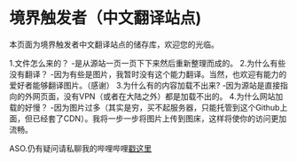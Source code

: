 # 境界触发者（中文翻译站点)

本页面为境界触发者中文翻译站点的储存库，欢迎您的光临。

1.文件怎么来的？
-是从源站一页一页下下来然后重新整理而成的。
2.为什么有些没有翻译？
-因为有些是图片，我暂时没有这个能力翻译。当然，也欢迎有能力的爱好者能够翻译图片。（感谢）
3.为什么有的内容加载不出来?
-因为源站是直接指向的外网页面，没有VPN（或者在大陆之外）都是加载不出的。
4.为什么网站加载的好慢？
-因为图片过多（其实是穷，买不起服务器，只能托管到这个Github上面，但已经套了CDN）。我将一步一步将图片上传到图床，这样将使你的访问更加流畅。

ASO.仍有疑问请私聊我的哔哩哔哩<a href="https://space.bilibili.com/310963431">戳这里</a>
